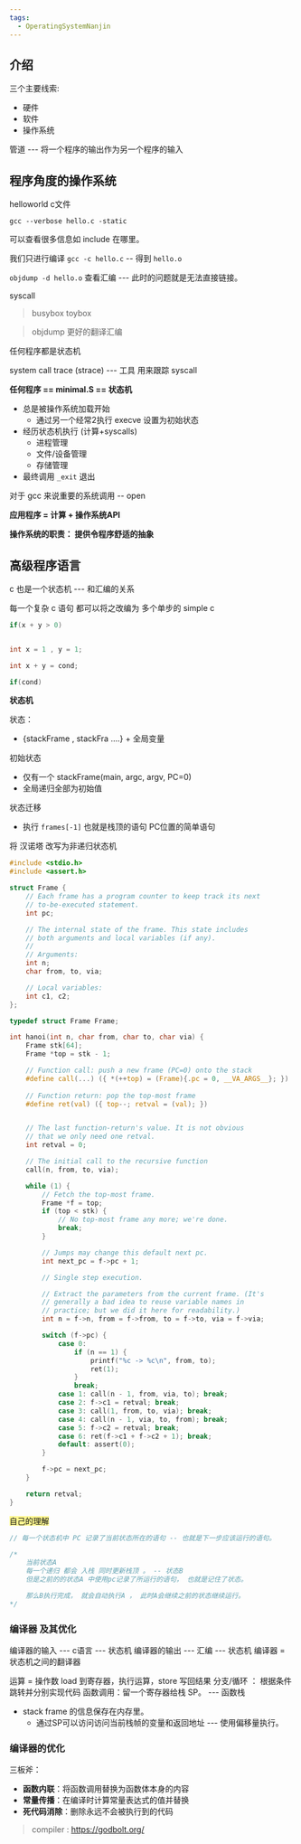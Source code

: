 ```yaml
---
tags:
  - OperatingSystemNanjin
---
```

## 介绍

三个主要线索: 
- 硬件
- 软件
- 操作系统

管道 --- 将一个程序的输出作为另一个程序的输入

## 程序角度的操作系统

helloworld c文件

```shell
gcc --verbose hello.c -static 
```

可以查看很多信息如 include 在哪里。

我们只进行编译 `gcc -c hello.c` -- 得到 `hello.o`

`objdump -d hello.o` 查看汇编 --- 此时的问题就是无法直接链接。

syscall

> busybox toybox

> objdump 更好的翻译汇编

任何程序都是状态机

system call trace (strace) --- 工具 用来跟踪 syscall

**任何程序 == minimal.S == 状态机**

- 总是被操作系统加载开始
	- 通过另一个经常2执行 execve 设置为初始状态
- 经历状态机执行 (计算+syscalls)
	- 进程管理
	- 文件/设备管理
	- 存储管理
- 最终调用 `_exit` 退出

对于 gcc 来说重要的系统调用 -- open 

**应用程序 = 计算 + 操作系统API**

**操作系统的职责： 提供令程序舒适的抽象**

## 高级程序语言

c 也是一个状态机 --- 和汇编的关系

每一个复杂 c 语句 都可以将之改编为 多个单步的 simple c

```c
if(x + y > 0)


int x = 1 , y = 1;

int x + y = cond;

if(cond)
```

**状态机**

状态：
- {stackFrame , stackFra ....} + 全局变量

初始状态
- 仅有一个 stackFrame(main, argc, argv, PC=0)
- 全局递归全部为初始值

状态迁移

- 执行 `frames[-1]`  也就是栈顶的语句 PC位置的简单语句

将 汉诺塔 改写为非递归状态机

```c
#include <stdio.h>
#include <assert.h>

struct Frame {
    // Each frame has a program counter to keep track its next
    // to-be-executed statement.
    int pc;

    // The internal state of the frame. This state includes
    // both arguments and local variables (if any).
    //
    // Arguments:
    int n;
    char from, to, via;

    // Local variables:
    int c1, c2;
};

typedef struct Frame Frame;

int hanoi(int n, char from, char to, char via) {
    Frame stk[64];
    Frame *top = stk - 1;

    // Function call: push a new frame (PC=0) onto the stack
    #define call(...) ({ *(++top) = (Frame){.pc = 0, __VA_ARGS__}; })
    
    // Function return: pop the top-most frame
    #define ret(val) ({ top--; retval = (val); })


    // The last function-return's value. It is not obvious
    // that we only need one retval.
    int retval = 0;

    // The initial call to the recursive function
    call(n, from, to, via);

    while (1) {
        // Fetch the top-most frame.
        Frame *f = top;
        if (top < stk) {
            // No top-most frame any more; we're done.
            break;
        }

        // Jumps may change this default next pc.
        int next_pc = f->pc + 1;

        // Single step execution.

        // Extract the parameters from the current frame. (It's
        // generally a bad idea to reuse variable names in
        // practice; but we did it here for readability.)
        int n = f->n, from = f->from, to = f->to, via = f->via;

        switch (f->pc) {
            case 0:
                if (n == 1) {
                    printf("%c -> %c\n", from, to);
                    ret(1);
                }
                break;
            case 1: call(n - 1, from, via, to); break;
            case 2: f->c1 = retval; break;
            case 3: call(1, from, to, via); break;
            case 4: call(n - 1, via, to, from); break;
            case 5: f->c2 = retval; break;
            case 6: ret(f->c1 + f->c2 + 1); break;
            default: assert(0);
        }

        f->pc = next_pc;
    }

    return retval;
}

```


<span style="background:#fff88f">自己的理解</span>

```c
// 每一个状态机中 PC 记录了当前状态所在的语句 -- 也就是下一步应该运行的语句。

/*
    当前状态A
    每一个递归 都会 入栈 同时更新栈顶 。 -- 状态B
    但是之前的的状态A 中使用pc记录了所运行的语句， 也就是记住了状态。

    那么B执行完成， 就会自动执行A ， 此时A会继续之前的状态继续运行。
*/
```

### 编译器 及其优化

编译器的输入 --- c语言 --- 状态机
编译器的输出 --- 汇编 --- 状态机
编译器 = 状态机之间的翻译器

运算 = 操作数 load 到寄存器，执行运算，store 写回结果
分支/循环 ： 根据条件跳转并分别实现代码
函数调用：留一个寄存器给栈 SP。 --- 函数栈
- stack frame 的信息保存在内存里。
	- 通过SP可以访问访问当前栈帧的变量和返回地址 --- 使用偏移量执行。


### 编译器的优化

三板斧：

- **函数内联**：将函数调用替换为函数体本身的内容
- **常量传播**：在编译时计算常量表达式的值并替换
- **死代码消除**：删除永远不会被执行到的代码

> compiler : https://godbolt.org/

